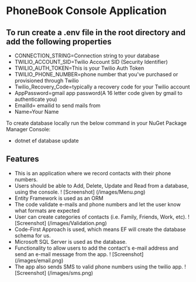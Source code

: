 # PhoneBook Console Application

## To run create a .env file in the root directory and add the following properties
* CONNECTION_STRING=Connection string to your database
* TWILIO_ACCOUNT_SID=Twilio Account SID (Security Identifier)
* TWILIO_AUTH_TOKEN=This is your Twilio Auth Token
* TWILIO_PHONE_NUMBER=phone number that you've purchased or provisioned through Twilio
* Twilio_Recovery_Code=typically a recovery code for your Twilio account
* AppPassword=gmail app password(A 16 letter code given by gmail to authenticate you)
* EmailId= emailid to send mails from
* Name=Your Name

To create database locally run the below command in your NuGet Package Manager Console:
* dotnet ef database update

## Features
* This is an application where we record contacts with their phone numbers.
* Users should be able to Add, Delete, Update and Read from a database, using the console.
    ! [Screenshot] (/images/Menu.png)
* Entity Framework is used as an ORM
* The code validate e-mails and phone numbers and let the user know what formats are expected
* User can create categories of contacts (i.e. Family, Friends, Work, etc).
    ! [Screenshot] (/images/Validation.png)  
* Code-First Approach is used, which means EF will create the database schema for us.
* Microsoft SQL Server is used as the database.
* Functionality to allow users to add the contact's e-mail address and send an e-mail message from the app.
    ! [Screenshot] (/images/email.png)  
* The app also sends SMS to valid phone numbers using the twilio app.
    ! [Screenshot] (/images/sms.png)  
